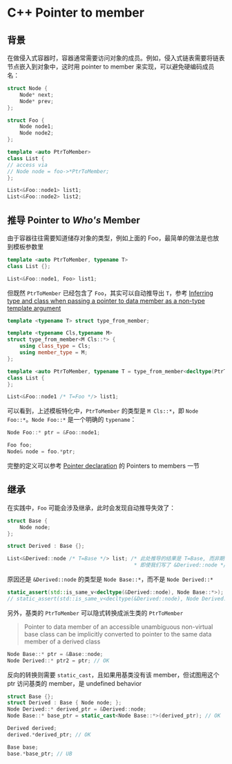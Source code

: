 # C++ Pointer to member

## 背景
在做侵入式容器时，容器通常需要访问对象的成员。例如，侵入式链表需要将链表节点嵌入到对象中，这时用 pointer to member 来实现，可以避免硬编码成员名：

```c++
struct Node {
    Node* next;
    Node* prev;
};

struct Foo {
    Node node1;
    Node node2;
};

template <auto PtrToMember>
class List {
// access via
// Node node = foo->*PtrToMember;
};

List<&Foo::node1> list1;
List<&Foo::node2> list2;
```

## 推导 Pointer to *Who's* Member

由于容器往往需要知道储存对象的类型，例如上面的 Foo，最简单的做法是也放到模板参数里

```c++
template <auto PtrToMember, typename T>
class List {};

List<&Foo::node1, Foo> list1;
```

但既然 `PtrToMember` 已经包含了 `Foo`，其实可以自动推导出 `T`，参考 [Inferring type and class when passing a pointer to data member as a non-type template argument](https://stackoverflow.com/questions/65375734/inferring-type-and-class-when-passing-a-pointer-to-data-member-as-a-non-type-tem)

```c++
template <typename T> struct type_from_member;

template <typename Cls,typename M>
struct type_from_member<M Cls::*> {
    using class_type = Cls;
    using member_type = M;
};

template <auto PtrToMember, typename T = type_from_member<decltype(PtrToMember)>::class_type>
class List {
};

List<&Foo::node1 /* T=Foo */> list1;
```

可以看到，上述模板特化中，`PtrToMember` 的类型是 `M Cls::*`，即 `Node Foo::*`。`Node Foo::*` 是一个明确的 `typename`：
```c++
Node Foo::* ptr = &Foo::node1;

Foo foo;
Node& node = foo.*ptr;
```

完整的定义可以参考 [Pointer declaration](https://en.cppreference.com/w/cpp/language/pointer) 的 Pointers to members 一节

## 继承

在实践中，`Foo` 可能会涉及继承，此时会发现自动推导失效了：

```c++
struct Base {
    Node node;
};

struct Derived : Base {};

List<&Derived::node /* T=Base */> list; /* 此处推导的结果是 T=Base, 而非期望的 Derived,
                                         * 即使我们写了 &Derived::node */
```

原因还是 `&Derived::node` 的类型是 `Node Base::*`，而不是 `Node Derived::*`
```c++
static_assert(std::is_same_v<decltype(&Derived::node), Node Base::*>); // Pass
// static_assert(std::is_same_v<decltype(&Derived::node), Node Derived::*>); // Fail
```

另外，基类的 `PtrToMember` 可以隐式转换成派生类的 `PtrToMember`
> Pointer to data member of an accessible unambiguous non-virtual base class can be implicitly converted to pointer to the same data member of a derived class
```c++
Node Base::* ptr = &Base::node;
Node Derived::* ptr2 = ptr; // OK
```

反向的转换则需要 `static_cast`，且如果用基类没有该 member，但试图用这个 ptr 访问基类的 member，是 undefined behavior
```c++
struct Base {};
struct Derived : Base { Node node; };
Node Derived::* derived_ptr = &Derived::node;
Node Base::* base_ptr = static_cast<Node Base::*>(derived_ptr); // OK

Derived derived;
derived.*derived_ptr; // OK

Base base;
base.*base_ptr; // UB
```
